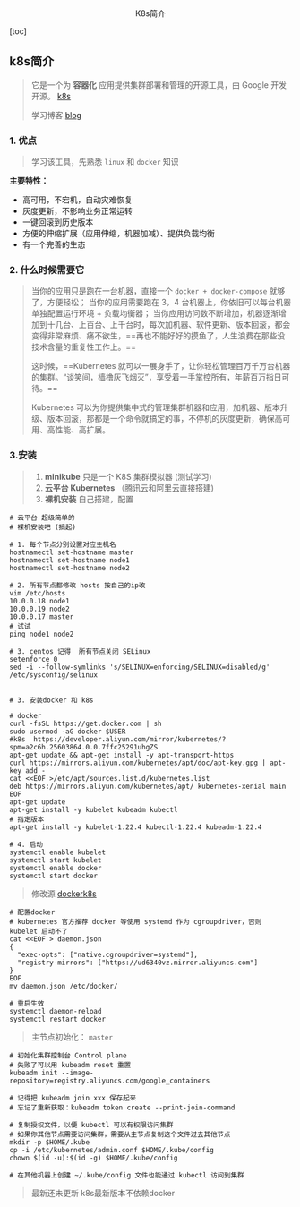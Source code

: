 <center>K8s简介</center>



[toc]







## k8s简介

> 它是一个为 **容器化** 应用提供集群部署和管理的开源工具，由 Google 开发开源。 [k8s](https://kubernetes.io/zh-cn/)
>
> 学习博客 [blog](https://k8s.easydoc.net/)





### 1. 优点

> 学习该工具，先熟悉 `linux` 和 `docker` 知识

**主要特性：**

- 高可用，不宕机，自动灾难恢复
- 灰度更新，不影响业务正常运转
- 一键回滚到历史版本
- 方便的伸缩扩展（应用伸缩，机器加减）、提供负载均衡
- 有一个完善的生态





### 2. 什么时候需要它

> 当你的应用只是跑在一台机器，直接一个 `docker + docker-compose` 就够了，方便轻松；
> 当你的应用需要跑在 3，4 台机器上，你依旧可以每台机器单独配置运行环境 + 负载均衡器；
> 当你应用访问数不断增加，机器逐渐增加到十几台、上百台、上千台时，每次加机器、软件更新、版本回滚，都会变得非常麻烦、痛不欲生，==再也不能好好的摸鱼了，人生浪费在那些没技术含量的重复性工作上。==
>
> 这时候，==Kubernetes 就可以一展身手了，让你轻松管理百万千万台机器的集群。“谈笑间，樯橹灰飞烟灭”，享受着一手掌控所有，年薪百万指日可待。==
>
> Kubernetes 可以为你提供集中式的管理集群机器和应用，加机器、版本升级、版本回滚，那都是一个命令就搞定的事，不停机的灰度更新，确保高可用、高性能、高扩展。





### 3.安装

> 1. **minikube** 只是一个 K8S 集群模拟器 (测试学习)
> 2. **云平台 Kubernetes** （腾讯云和阿里云直接搭建)
> 3. **裸机安装** 自己搭建，配置

```shell
# 云平台 超级简单的
# 裸机安装吧 (搞起)

# 1. 每个节点分别设置对应主机名
hostnamectl set-hostname master
hostnamectl set-hostname node1
hostnamectl set-hostname node2

# 2. 所有节点都修改 hosts 按自己的ip改
vim /etc/hosts
10.0.0.18 node1
10.0.0.19 node2
10.0.0.17 master
# 试试
ping node1 node2

# 3. centos 记得  所有节点关闭 SELinux
setenforce 0
sed -i --follow-symlinks 's/SELINUX=enforcing/SELINUX=disabled/g' /etc/sysconfig/selinux


# 3. 安装docker 和 k8s

# docker
curl -fsSL https://get.docker.com | sh
sudo usermod -aG docker $USER
#k8s  https://developer.aliyun.com/mirror/kubernetes/?spm=a2c6h.25603864.0.0.7ffc25291uhgZS
apt-get update && apt-get install -y apt-transport-https
curl https://mirrors.aliyun.com/kubernetes/apt/doc/apt-key.gpg | apt-key add - 
cat <<EOF >/etc/apt/sources.list.d/kubernetes.list
deb https://mirrors.aliyun.com/kubernetes/apt/ kubernetes-xenial main
EOF
apt-get update
apt-get install -y kubelet kubeadm kubectl
# 指定版本
apt-get install -y kubelet-1.22.4 kubectl-1.22.4 kubeadm-1.22.4

# 4. 启动
systemctl enable kubelet
systemctl start kubelet
systemctl enable docker
systemctl start docker
```

> 修改源 [docker](https://developer.aliyun.com/mirror/docker-ce?spm=a2c6h.13651102.0.0.57e31b11sqSz9o)[k8s](https://developer.aliyun.com/mirror/kubernetes?spm=a2c6h.13651102.0.0.68df1b11nz1VDS)

```shell
# 配置docker
# kubernetes 官方推荐 docker 等使用 systemd 作为 cgroupdriver，否则 kubelet 启动不了
cat <<EOF > daemon.json
{
  "exec-opts": ["native.cgroupdriver=systemd"],
  "registry-mirrors": ["https://ud6340vz.mirror.aliyuncs.com"]
}
EOF
mv daemon.json /etc/docker/

# 重启生效
systemctl daemon-reload
systemctl restart docker
```

> 主节点初始化： `master`

```shell
# 初始化集群控制台 Control plane
# 失败了可以用 kubeadm reset 重置
kubeadm init --image-repository=registry.aliyuncs.com/google_containers

# 记得把 kubeadm join xxx 保存起来
# 忘记了重新获取：kubeadm token create --print-join-command

# 复制授权文件，以便 kubectl 可以有权限访问集群
# 如果你其他节点需要访问集群，需要从主节点复制这个文件过去其他节点
mkdir -p $HOME/.kube
cp -i /etc/kubernetes/admin.conf $HOME/.kube/config
chown $(id -u):$(id -g) $HOME/.kube/config

# 在其他机器上创建 ~/.kube/config 文件也能通过 kubectl 访问到集群
```

> 最新还未更新
> k8s最新版本不依赖docker















